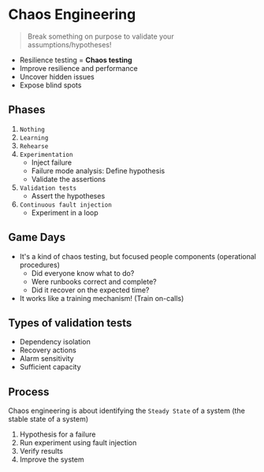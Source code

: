# Chaos Engineering

> Break something on purpose to validate your assumptions/hypotheses!

- Resilience testing = **Chaos testing**
- Improve resilience and performance
- Uncover hidden issues
- Expose blind spots

## Phases

1. `Nothing`
1. `Learning`
1. `Rehearse`
1. `Experimentation`
    - Inject failure
    - Failure mode analysis: Define hypothesis
    - Validate the assertions
1. `Validation tests`
    - Assert the hypotheses
1. `Continuous fault injection`
    - Experiment in a loop

## Game Days

- It's a kind of chaos testing, but focused people components (operational procedures)
  - Did everyone know what to do?
  - Were runbooks correct and complete?
  - Did it recover on the expected time?
- It works like a training mechanism! (Train on-calls)

## Types of validation tests

- Dependency isolation
- Recovery actions
- Alarm sensitivity
- Sufficient capacity

## Process

Chaos engineering is about identifying the `Steady State` of a system (the stable state of a system)

1. Hypothesis for a failure
2. Run experiment using fault injection
3. Verify results
4. Improve the system
